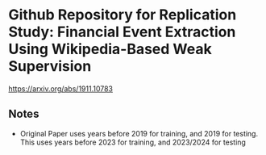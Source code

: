 # Github Repository for Replication Study: Financial Event Extraction Using Wikipedia-Based Weak Supervision
https://arxiv.org/abs/1911.10783

## Notes
- Original Paper uses years before 2019 for training, and 2019 for testing. This uses years before 2023 for training, and 2023/2024 for testing